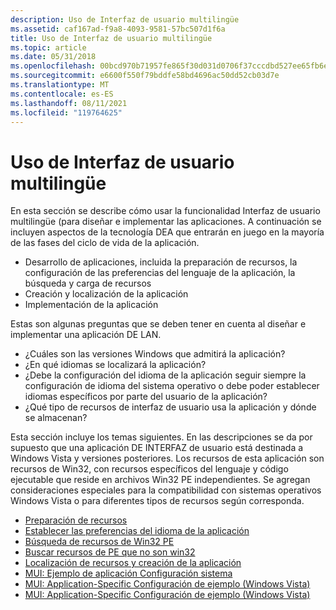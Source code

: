 ```yaml
---
description: Uso de Interfaz de usuario multilingüe
ms.assetid: caf167ad-f9a8-4093-9581-57bc507d1f6a
title: Uso de Interfaz de usuario multilingüe
ms.topic: article
ms.date: 05/31/2018
ms.openlocfilehash: 00bcd970b71957fe865f30d031d0706f37cccdbd527ee65fb6e4a812f2836bb0
ms.sourcegitcommit: e6600f550f79bddfe58bd4696ac50dd52cb03d7e
ms.translationtype: MT
ms.contentlocale: es-ES
ms.lasthandoff: 08/11/2021
ms.locfileid: "119764625"
---
```

# <a name="using-multilingual-user-interface"></a>Uso de Interfaz de usuario multilingüe

En esta sección se describe cómo usar la funcionalidad Interfaz de usuario multilingüe (para diseñar e implementar las aplicaciones. A continuación se incluyen aspectos de la tecnología DEA que entrarán en juego en la mayoría de las fases del ciclo de vida de la aplicación.

-   Desarrollo de aplicaciones, incluida la preparación de recursos, la configuración de las preferencias del lenguaje de la aplicación, la búsqueda y carga de recursos
-   Creación y localización de la aplicación
-   Implementación de la aplicación

Estas son algunas preguntas que se deben tener en cuenta al diseñar e implementar una aplicación DE LAN.

-   ¿Cuáles son las versiones Windows que admitirá la aplicación?
-   ¿En qué idiomas se localizará la aplicación?
-   ¿Debe la configuración del idioma de la aplicación seguir siempre la configuración de idioma del sistema operativo o debe poder establecer idiomas específicos por parte del usuario de la aplicación?
-   ¿Qué tipo de recursos de interfaz de usuario usa la aplicación y dónde se almacenan?

Esta sección incluye los temas siguientes. En las descripciones se da por supuesto que una aplicación DE INTERFAZ de usuario está destinada a Windows Vista y versiones posteriores. Los recursos de esta aplicación son recursos de Win32, con recursos específicos del lenguaje y código ejecutable que reside en archivos Win32 PE independientes. Se agregan consideraciones especiales para la compatibilidad con sistemas operativos Windows Vista o para diferentes tipos de recursos según corresponda.

-   [Preparación de recursos](preparing-resources.md)
-   [Establecer las preferencias del idioma de la aplicación](setting-application-language-preferences.md)
-   [Búsqueda de recursos de Win32 PE](locating-win32-pe-resources.md)
-   [Buscar recursos de PE que no son win32](locating-non-win32-pe-resources.md)
-   [Localización de recursos y creación de la aplicación](localizing-resources-and-building-the-application.md)
-   [MUI: Ejemplo de aplicación Configuración sistema](mui-system-settings-application-sample.md)
-   [MUI: Application-Specific Configuración de ejemplo (Windows Vista)](mui-application-specific-settings-sample-vista.md)
-   [MUI: Application-Specific Configuración de ejemplo (Windows Vista)](mui-application-specific-settings-sample-pre-vista.md)

 

 



